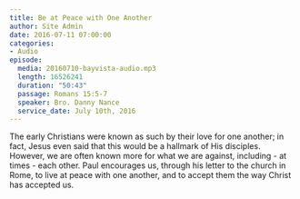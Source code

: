 ```yaml
---
title: Be at Peace with One Another
author: Site Admin
date: 2016-07-11 07:00:00
categories:
- Audio
episode:
  media: 20160710-bayvista-audio.mp3
  length: 16526241
  duration: "50:43"
  passage: Romans 15:5-7
  speaker: Bro. Danny Nance
  service_date: July 10th, 2016
---
```

The early Christians were known as such by their love for one another; in fact, Jesus even said that this would be a hallmark of His disciples. However, we are often known more for what we are against, including - at times - each other. Paul encourages us, through his letter to the church in Rome, to live at peace with one another, and to accept them the way Christ has accepted us.